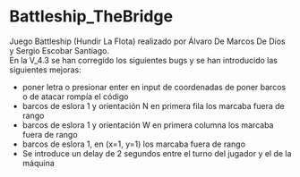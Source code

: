 # Battleship_TheBridge
Juego Battleship (Hundir La Flota) realizado por Álvaro De Marcos De Dios y Sergio Escobar Santiago.  
En la V_4.3 se han corregido los siguientes bugs y se han introducido las siguientes mejoras:
  - poner letra o presionar enter en input de coordenadas de poner barcos o de atacar rompía el código
  - barcos de eslora 1 y orientación N en primera fila los marcaba fuera de rango
  - barcos de eslora 1 y orientación W en primera columna los marcaba fuera de rango
  - barcos de eslora 1, en (x=1, y=1) los marcaba fuera de rango
  - Se introduce un delay de 2 segundos entre el turno del jugador y el de la máquina
